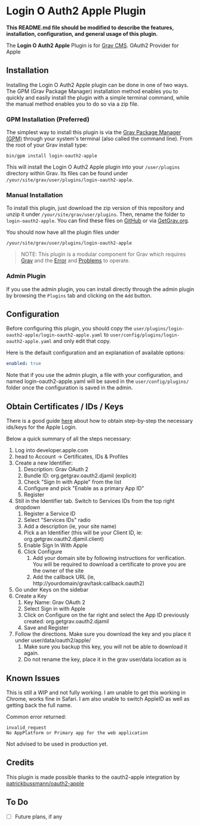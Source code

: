 # Login O Auth2 Apple Plugin

**This README.md file should be modified to describe the features, installation, configuration, and general usage of this plugin.**

The **Login O Auth2 Apple** Plugin is for [Grav CMS](http://github.com/getgrav/grav). OAuth2 Provider for Apple

## Installation

Installing the Login O Auth2 Apple plugin can be done in one of two ways. The GPM (Grav Package Manager) installation method enables you to quickly and easily install the plugin with a simple terminal command, while the manual method enables you to do so via a zip file.

### GPM Installation (Preferred)

The simplest way to install this plugin is via the [Grav Package Manager (GPM)](http://learn.getgrav.org/advanced/grav-gpm) through your system's terminal (also called the command line).  From the root of your Grav install type:

    bin/gpm install login-oauth2-apple

This will install the Login O Auth2 Apple plugin into your `/user/plugins` directory within Grav. Its files can be found under `/your/site/grav/user/plugins/login-oauth2-apple`.

### Manual Installation

To install this plugin, just download the zip version of this repository and unzip it under `/your/site/grav/user/plugins`. Then, rename the folder to `login-oauth2-apple`. You can find these files on [GitHub](https://github.com/trilbymedia/grav-plugin-login-oauth2-apple) or via [GetGrav.org](http://getgrav.org/downloads/plugins#extras).

You should now have all the plugin files under

    /your/site/grav/user/plugins/login-oauth2-apple
	
> NOTE: This plugin is a modular component for Grav which requires [Grav](http://github.com/getgrav/grav) and the [Error](https://github.com/getgrav/grav-plugin-error) and [Problems](https://github.com/getgrav/grav-plugin-problems) to operate.

### Admin Plugin

If you use the admin plugin, you can install directly through the admin plugin by browsing the `Plugins` tab and clicking on the `Add` button.

## Configuration

Before configuring this plugin, you should copy the `user/plugins/login-oauth2-apple/login-oauth2-apple.yaml` to `user/config/plugins/login-oauth2-apple.yaml` and only edit that copy.

Here is the default configuration and an explanation of available options:

```yaml
enabled: true
```

Note that if you use the admin plugin, a file with your configuration, and named login-oauth2-apple.yaml will be saved in the `user/config/plugins/` folder once the configuration is saved in the admin.

## Obtain Certificates / IDs / Keys

There is a good guide [here](https://developer.okta.com/blog/2019/06/04/what-the-heck-is-sign-in-with-apple) about how to obtain step-by-step the necessary ids/keys for the Apple Login.

Below a quick summary of all the steps necessary:

1. Log into developer.apple.com
2. head to Account -> Certificates, IDs & Profiles
3. Create a new Identifier:
    1. Description: Grav OAuth 2
    2. Bundle ID: org.getgrav.oauth2.djamil (explicit)
    3. Check "Sign In with Apple" from the list
    4. Configure and pick "Enable as a primary App ID"
    5. Register
4. Still in the Identifier tab. Switch to Services IDs from the top right dropdown
    1. Register a Service ID
    2. Select "Services IDs" radio
    3. Add a description (ie, your site name)
    4. Pick a an Identifier (this will be your Client ID, ie: org.getgrav.oauth2.djamil.client)
    5. Enable Sign In With Apple
    6. Click Configure
        1. Add your domain site by following instructions for verification. You will be required to download a certificate to prove you are the owner of the site
        2. Add the callback URL (ie, http://yourdomain/grav/task:callback.oauth2)
5. Go under Keys on the sidebar
6. Create a Key
    1. Key Name: Grav OAuth 2
    2. Select Sign in with Apple
    3. Click on Configure on the far right and select the App ID previously created: org.getgrav.oauth2.djamil
    4. Save and Register
7. Follow the directions. Make sure you download the key and you place it under user/data/oauth2/apple/
    1. Make sure you backup this key, you will not be able to download it again.
    2. Do not rename the key, place it in the grav user/data location as is


## Known Issues

This is still a WIP and not fully working. I am unable to get this working in Chrome, works fine in Safari. I am also unable to switch AppleID as well as getting back the full name.

Common error returned:

```
invalid_request
No AppPlatform or Primary app for the web application
```

Not advised to be used in production yet.

## Credits

This plugin is made possible thanks to the oauth2-apple integration by [patrickbussmann/oauth2-apple](https://github.com/patrickbussmann/oauth2-apple)

## To Do

- [ ] Future plans, if any

